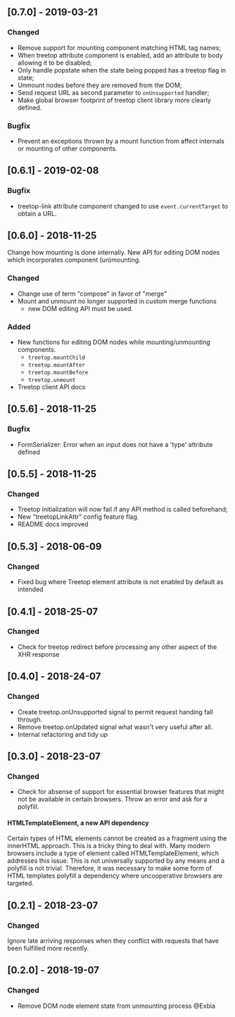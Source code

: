 ## [0.7.0] - 2019-03-21

### Changed

- Remove support for mounting component matching HTML tag names;
- When treetop attribute component is enabled, add an attribute to body allowing it to be disabled;
- Only handle popstate when the state being popped has a treetop flag in state;
- Unmount nodes before they are removed from the DOM;
- Send request URL as second parameter to `onUnsupported` handler;
- Make global browser footprint of treetop client library more clearly defined.

### Bugfix

- Prevent an exceptions thrown by a mount function from affect internals or mounting of other components.

## [0.6.1] - 2019-02-08

### Bugfix

- treetop-link attribute component changed to use `event.currentTarget` to obtain a URL.

## [0.6.0] - 2018-11-25

Change how mounting is done internally. New API for editing DOM nodes which incorporates component (un)mounting.

### Changed

- Change use of term "compose" in favor of "merge"
- Mount and unmount no longer supported in custom merge functions
    * new DOM editing API must be used.

### Added
- New functions for editing DOM nodes while mounting/unmounting components.
    * `treetop.mountChild`
    * `treetop.mountAfter`
    * `treetop.mountBefore`
    * `treetop.unmount`
- Treetop client API docs

## [0.5.6] - 2018-11-25
### Bugfix

- FormSerializer: Error when an input does not have a 'type' attribute defined

## [0.5.5] - 2018-11-25
### Changed

- Treetop initialization will now fail if any API method is called beforehand;
- New "treetopLinkAttr" config feature flag.
- README docs improved


## [0.5.3] - 2018-06-09
### Changed

- Fixed bug where Treetop element attribute is not enabled by default as intended


## [0.4.1] - 2018-25-07
### Changed

- Check for treetop redirect before processing any other aspect of the XHR response

## [0.4.0] - 2018-24-07
### Changed

- Create treetop.onUnsupported signal to permit request handing fall through.
- Remove treetop.onUpdated signal what wasn't very useful after all.
- Internal refactoring and tidy up


## [0.3.0] - 2018-23-07
### Changed

- Check for absense of support for essential browser features that might not be available in
certain browsers. Throw an error and ask for a polyfill.

#### HTMLTemplateElement, a new API dependency

Certain types of HTML elements cannot be created as a fragment using the innerHTML approach.
This is a tricky thing to deal with. Many modern browsers include a type of element called
HTMLTemplateElement, which addresses this issue. This is not universally supported by
any means and a polyfill is not trivial. Therefore, it was necessary to make some form of
HTML templates polyfill a dependency where uncooperative browsers are targeted.


## [0.2.1] - 2018-23-07
### Changed
Ignore late arriving responses when they conflict with requests that have
been fulfilled more recently.

## [0.2.0] - 2018-19-07
### Changed
- Remove DOM node element state from unmounting process @Exbia
